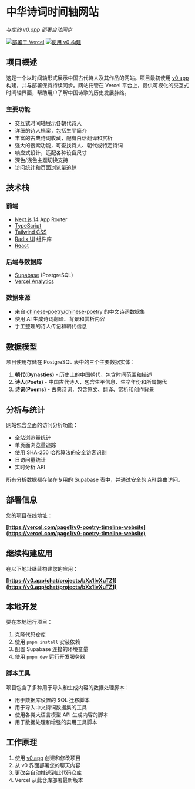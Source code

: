# 中华诗词时间轴网站

*与您的 [v0.app](https://v0.app) 部署自动同步*

[![部署于 Vercel](https://img.shields.io/badge/部署于-Vercel-black?style=for-the-badge&logo=vercel)](https://vercel.com/page1/v0-poetry-timeline-website)
[![使用 v0 构建](https://img.shields.io/badge/使用-v0.app-black?style=for-the-badge)](https://v0.app/chat/projects/bXx1IvXuTZ1)

## 项目概述

这是一个以时间轴形式展示中国古代诗人及其作品的网站。项目最初使用 [v0.app](https://v0.app) 构建，并与部署保持持续同步。网站托管在 Vercel 平台上，提供可视化的交互式时间轴界面，帮助用户了解中国诗歌的历史发展脉络。

### 主要功能

- 交互式时间轴展示各朝代诗人
- 详细的诗人档案，包括生平简介
- 丰富的古典诗词收藏，配有白话翻译和赏析
- 强大的搜索功能，可查找诗人、朝代或特定诗词
- 响应式设计，适配各种设备尺寸
- 深色/浅色主题切换支持
- 访问统计和页面浏览量追踪

## 技术栈

### 前端
- [Next.js 14](https://nextjs.org/) App Router
- [TypeScript](https://www.typescriptlang.org/)
- [Tailwind CSS](https://tailwindcss.com/)
- [Radix UI](https://www.radix-ui.com/) 组件库
- [React](https://reactjs.org/)

### 后端与数据库
- [Supabase](https://supabase.io/) (PostgreSQL)
- [Vercel Analytics](https://vercel.com/analytics)

### 数据来源
- 来自 [chinese-poetry/chinese-poetry](https://github.com/chinese-poetry/chinese-poetry) 的中文诗词数据集
- 使用 AI 生成诗词翻译、背景和赏析内容
- 手工整理的诗人传记和朝代信息

## 数据模型

项目使用存储在 PostgreSQL 表中的三个主要数据实体：

1. **朝代(Dynasties)** - 历史上的中国朝代，包含时间范围和描述
2. **诗人(Poets)** - 中国古代诗人，包含生平信息、生卒年份和所属朝代
3. **诗词(Poems)** - 古典诗词，包含原文、翻译、赏析和创作背景

## 分析与统计

网站包含全面的访问分析功能：

- 全站浏览量统计
- 单页面浏览量追踪
- 使用 SHA-256 哈希算法的安全访客识别
- 日访问量统计
- 实时分析 API

所有分析数据都存储在专用的 Supabase 表中，并通过安全的 API 路由访问。

## 部署信息

您的项目在线地址：

**[https://vercel.com/page1/v0-poetry-timeline-website](https://vercel.com/page1/v0-poetry-timeline-website)**

## 继续构建应用

在以下地址继续构建您的应用：

**[https://v0.app/chat/projects/bXx1IvXuTZ1](https://v0.app/chat/projects/bXx1IvXuTZ1)**

## 本地开发

要在本地运行项目：

1. 克隆代码仓库
2. 使用 `pnpm install` 安装依赖
3. 配置 Supabase 连接的环境变量
4. 使用 `pnpm dev` 运行开发服务器

### 脚本工具

项目包含了多种用于导入和生成内容的数据处理脚本：

- 用于数据库设置的 SQL 迁移脚本
- 用于导入中文诗词数据集的工具
- 使用各类大语言模型 API 生成内容的脚本
- 用于数据处理和增强的实用工具脚本

## 工作原理

1. 使用 [v0.app](https://v0.app) 创建和修改项目
2. 从 v0 界面部署您的聊天内容
3. 更改会自动推送到此代码仓库
4. Vercel 从此仓库部署最新版本